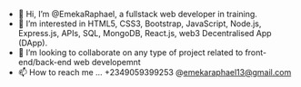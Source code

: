 - 👋 Hi, I’m @EmekaRaphael, a fullstack web developer in training.
- 👀 I’m interested in HTML5, CSS3, Bootstrap, JavaScript, Node.js, Express.js, APIs, SQL, MongoDB, React.js, web3 Decentralised App (DApp).
- 💞️ I’m looking to collaborate on any type of project related to front-end/back-end web developemnt
- 📫 How to reach me ... +2349059399253 @emekaraphael13@gmail.com

<!---
EmekaRaphael/EmekaRaphael is a ✨ special ✨ repository because its `README.md` (this file) appears on your GitHub profile.
You can click the Preview link to take a look at your changes.
--->
